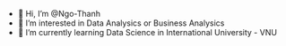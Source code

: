 - 👋 Hi, I’m @Ngo-Thanh
- 👀 I’m interested in Data Analysics or Business Analysics
- 🌱 I’m currently learning Data Science in International University - VNU

<!---
Ngo-Thanh/Ngo-Thanh is a ✨ special ✨ repository because its `README.md` (this file) appears on your GitHub profile.
You can click the Preview link to take a look at your changes.
--->
